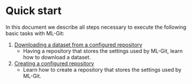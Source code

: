 # Quick start #

In this document we describe all steps necessary to execute the following basic tasks with ML-Git:

1. [Downloading a dataset from a configured repository](qs_checkout.md)
    - Having a repository that stores the settings used by ML-Git, learn how to download a dataset.
2. [Creating a configured repository](qs_configure_repository.md)
    - Learn how to create a repository that stores the settings used by ML-Git.